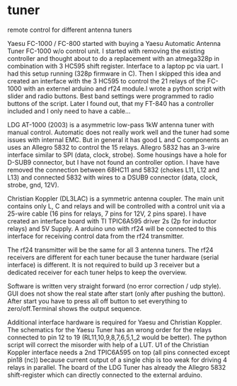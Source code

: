 # tuner
remote control for different antenna tuners

Yaesu FC-1000 / FC-800
started with buying a Yaesu Automatic Antenna Tuner FC-1000 w/o control unit. I started with removing the existing controller and thought about to do a replacement with an atmega328p in combination with 3 HC595 shift register. Interface to a laptop pc via uart. I had this setup running (328p firmware in C). Then I skipped this idea and created an interface with the 3 HC595 to control the 21 relays of the FC-1000 with an externel arduino and rf24 module.I wrote a python script with slider and radio buttons. Best band settings were programmed to radio buttons of the script. Later I found out, that my FT-840 has a controller included and I only need to have a cable...

LDG AT-1000 (2003)
is a asymmetric low-pass 1kW antenna tuner with manual control. Automatic does not really work well and the tuner had some issues with internal EMC. But in general it has good L and C components an uses an Allegro 5832 to control the 15 relays. Allegro 5832 has an 3-wire interface similar to SPI (data, clock, strobe). Some housings have a hole for D-SUB9 connector, but I have not found an controller option. I have have removed the connection between 68HC11 and 5832 (chokes L11, L12 and L13) and connected 5832 with wires to a DSUB9 connector (data, clock, strobe, gnd, 12V). 

Christian Koppler (DL3LAC)
is a symmetric antenna coupler. The main unit contains only L, C and relays and will be controlled with a control unit via a 25-wire cable (16 pins for relays, 7 pins for 12V, 2 pins spare). I have created an interface board with TI TPIC6A595 driver 2s (2p for inductor relays) and 5V Supply. A arduino uno with rf24 will be connected to this interface for receiving control data from the rf24 transmitter.

The rf24 transmitter will be the same for all 3 antenna tuners. The rf24 receivers are different for each tuner because the tuner hardware (serial interface) is different. It is not required to build up 3 receiver but a dedicated receiver for each tuner helps to keep the overview.  

Software is written very straight forward (no error correction / udp style). GUI does not show the real state after start (only after pushing the button). After start you have to press all off button to set everything to zero/off.Terminal shows the output sequence. 

Additional interface hardware is required for Yaesu and Christian Koppler. The schematics for the Yaesu Tuner has an wrong order for the relays connected to pin 12 to 19 (RL11,10,9,8,7,6,5,1_2 would be better). The python script will correct the misorder with help of a LUT. U1 of the Christian Koppler interface needs a 2nd TPIC6A595 on top (all pins connected except pin18 (nc)) because current output of a single chip is too weak for driving 4 relays in parallel. The board of the LDG Tuner has already the Allegro 5832 shift-register which can directly connected to the external arduino. 

